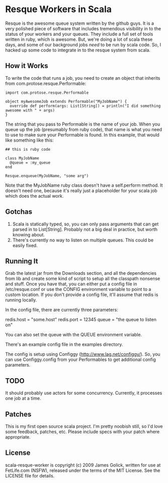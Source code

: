 Resque Workers in Scala
=======================

Resque is the awesome queue system written by the github guys. It is a very polished piece of software that includes tremendous visibility in to the status of your workers and your queues. They include a full set of tools written in ruby, which is awesome. But, we're doing a lot of scala these days, and some of our background jobs *need* to be run by scala code. So, I hacked up some code to integrate in to the resque system from scala.

How it Works
------------

To write the code that runs a job, you need to create an object that inherits from com.protose.resque.Performable:

    import com.protose.resque.Performable

    object myAwesomeJob extends Performable("MyJobName") {
      override def perform(args: List[String]) = println("I did something awesome with " + args)
    }

The string that you pass to Performable is the name of your job. When you queue up the job (presumably from ruby code), that name is what you need to use to make sure your Performable is found. In this example, that would like something like this:

    ## this is ruby code
    
    class MyJobName
      @queue = :my_queue
    end

    Resque.enqueue(MyJobName, "some arg")

Note that the MyJobName ruby class doesn't have a self.perform method. It doesn't need one, because it's really just a placeholder for your scala job which does the actual work.

Gotchas
-------

  1. Scala is statically typed, so, you can only pass arguments that can get parsed in to List[String]. Probably not a big deal in practice, but worth knowing about.
  2. There's currently no way to listen on multiple queues. This could be easily fixed.

Running It
----------

Grab the latest jar from the Downloads section, and all the dependencies from lib and create some kind of script to setup all the classpath nonsense and stuff. Once you have that, you can either put a config file in /etc/resque.conf or use the CONFIG environment variable to point to a custom location. If you don't provide a config file, it'll assume that redis is running locally.

In the config file, there are currently three parameters:

  redis.host = "some.host"
  redis.port = 12345
  queue      = "the queue to listen on"

You can also set the queue with the QUEUE environment variable.

There's an example config file in the examples directory.

The config is setup using Configgy (http://www.lag.net/configgy/). So, you can use Configgy.config from your Performables to get additional config parameters.

TODO
----

It should probably use actors for some concurrency. Currently, it processes one job at a time.

Patches
-------

This is my first open source scala project. I'm pretty noobish still, so I'd love some feedback, patches, etc. Please include specs with your patch where appropriate.

License
------

scala-resque-worker is copyright (c) 2009 James Golick, written for use at FetLife.com (NSFW), released under the terms of the MIT License. See the LICENSE file for details.


